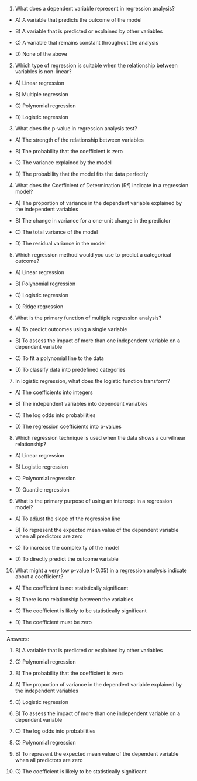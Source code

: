 1. What does a dependent variable represent in regression analysis?

 - A) A variable that predicts the outcome of the model

 - B) A variable that is predicted or explained by other variables

 - C) A variable that remains constant throughout the analysis

 - D) None of the above



2. Which type of regression is suitable when the relationship between variables is non-linear?

 - A) Linear regression

 - B) Multiple regression

 - C) Polynomial regression

 - D) Logistic regression



3. What does the p-value in regression analysis test?

 - A) The strength of the relationship between variables

 - B) The probability that the coefficient is zero

 - C) The variance explained by the model

 - D) The probability that the model fits the data perfectly



4. What does the Coefficient of Determination (R²) indicate in a regression model?

 - A) The proportion of variance in the dependent variable explained by the independent variables

 - B) The change in variance for a one-unit change in the predictor

 - C) The total variance of the model

 - D) The residual variance in the model



5. Which regression method would you use to predict a categorical outcome?

 - A) Linear regression

 - B) Polynomial regression

 - C) Logistic regression

 - D) Ridge regression



6. What is the primary function of multiple regression analysis?

 - A) To predict outcomes using a single variable

 - B) To assess the impact of more than one independent variable on a dependent variable

 - C) To fit a polynomial line to the data

 - D) To classify data into predefined categories



7. In logistic regression, what does the logistic function transform?

 - A) The coefficients into integers

 - B) The independent variables into dependent variables

 - C) The log odds into probabilities

 - D) The regression coefficients into p-values



8. Which regression technique is used when the data shows a curvilinear relationship?

 - A) Linear regression

 - B) Logistic regression

 - C) Polynomial regression

 - D) Quantile regression



9. What is the primary purpose of using an intercept in a regression model?

 - A) To adjust the slope of the regression line

 - B) To represent the expected mean value of the dependent variable when all predictors are zero

 - C) To increase the complexity of the model

 - D) To directly predict the outcome variable



10. What might a very low p-value (<0.05) in a regression analysis indicate about a coefficient?

 - A) The coefficient is not statistically significant

 - B) There is no relationship between the variables

 - C) The coefficient is likely to be statistically significant

 - D) The coefficient must be zero



---

Answers:



1. B) A variable that is predicted or explained by other variables

2. C) Polynomial regression

3. B) The probability that the coefficient is zero

4. A) The proportion of variance in the dependent variable explained by the independent variables

5. C) Logistic regression

6. B) To assess the impact of more than one independent variable on a dependent variable

7. C) The log odds into probabilities

8. C) Polynomial regression

9. B) To represent the expected mean value of the dependent variable when all predictors are zero

10. C) The coefficient is likely to be statistically significant

